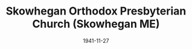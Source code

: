 ---
date: &id001 1941-11-27
end_date: null
location:
  address: 36 North Avenue
  city: Skowhegan
  state: ME
minister:
- end: 1944-01-01
  name: Charles Stanton
  start: 1941-11-27
  type: Pastor
- end: 1951-01-01
  name: Kelly Tucker
  start: 1944-01-01
  type: Pastor
- end: 1954-01-01
  name: Charles Stanton
  start: 1951-01-01
  type: Pastor
- end: null
  name: Harold Dorman
  start: 1958-01-01
  type: Pastor
ministers:
- Charles Stanton
- Kelly Tucker
- Charles Stanton
- Harold Dorman
name: Skowhegan Orthodox Presbyterian Church
names:
- end: null
  name: Skowhegan Orthodox Presbyterian Church
  start: 1941-11-27
origination_date: *id001
raw_data: "ME    Skowhegan\n\nSkowhegan Orthodox Presbyterian Church  (November 27,\
  \ 1941\u2013 )\n(located in Cornville, ME from November 27, 1941 to May 8, 1977)\n\
  36 North Avenue\nPastors: Charles Stanton, 1941\u201344\nKelly Tucker, 1944\u2013\
  51\nCharles Stanton, 1951\u201354\nHarold Dorman, 1958\u20132014"
states:
- ME
status:
  active: true
  end_date: null
  reason: null
  received_from: null
  withdrawal_to: null
title: Skowhegan Orthodox Presbyterian Church (Skowhegan ME)
year_established:
- 1941

---